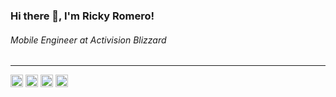 ### Hi there 👋, I'm Ricky Romero!
###### *Mobile Engineer at Activision Blizzard*

---
[<img src='https://cdn.jsdelivr.net/npm/simple-icons@3.0.1/icons/linkedin.svg' alt='linkedin' height='20'>](https://www.linkedin.com/in/romerorickyio/)  [<img src='https://cdn.jsdelivr.net/npm/simple-icons@3.0.1/icons/instagram.svg' alt='instagram' height='20'>](https://www.instagram.com/romerorickyio/)  [<img src='https://cdn.jsdelivr.net/npm/simple-icons@3.0.1/icons/twitter.svg' alt='twitter' height='20'>](https://twitter.com/@romerorickyio)  [<img src='https://cdn.jsdelivr.net/npm/simple-icons@3.0.1/icons/icloud.svg' alt='website' height='20'>](https://romeroricky.io)  

<!--
**romerorickyio/romerorickyio** is a ✨ _special_ ✨ repository because its `README.md` (this file) appears on your GitHub profile.

Here are some ideas to get you started:

- 🔭 I’m currently working on ...
- 🌱 I’m currently learning ...
- 👯 I’m looking to collaborate on ...
- 🤔 I’m looking for help with ...
- 💬 Ask me about ...
- 📫 How to reach me: ...
- 😄 Pronouns: ...
- ⚡ Fun fact: ...
-->
